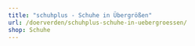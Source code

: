 ```yaml
---
title: "schuhplus - Schuhe in Übergrößen"
url: /doerverden/schuhplus-schuhe-in-uebergroessen/
shop: Schuhe
---
```

